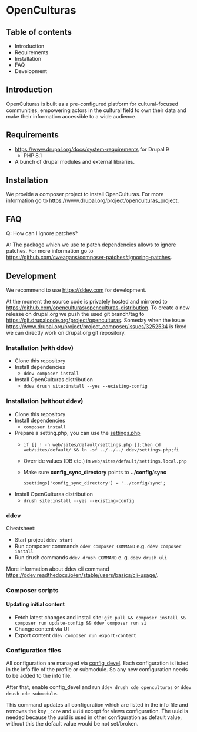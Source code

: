 # OpenCulturas

## Table of contents

- Introduction
- Requirements
- Installation
- FAQ
- Development

## Introduction

OpenCulturas is built as a pre-configured platform for cultural-focused communities, empowering actors in the cultural field to own their data and make their information accessible to a wide audience.

## Requirements
* https://www.drupal.org/docs/system-requirements for Drupal 9
  * PHP 8.1
* A bunch of drupal modules and external libraries.

## Installation

We provide a composer project to install OpenCulturas. For more information go to https://www.drupal.org/project/openculturas_project.

## FAQ

Q: How can I ignore patches?

A: The package which we use to patch dependencies allows to ignore patches. For more information go to https://github.com/cweagans/composer-patches#ignoring-patches.

## Development

We recommend to use https://ddev.com for development.

At the moment the source code is privately hosted and mirrored to https://github.com/openculturas/openculturas-distribution.
To create a new release on drupal.org we push the used git branch/tag to https://git.drupalcode.org/project/openculturas.
Someday when the issue https://www.drupal.org/project/project_composer/issues/3252534 is fixed we can directly work on drupal.org git repository.

### Installation (with ddev)

* Clone this repository
* Install dependencies
  * `ddev composer install`
* Install OpenCulturas distribution
  * `ddev drush site:install --yes --existing-config`

### Installation (without ddev)

* Clone this repository
* Install dependencies
  * `composer install`
* Prepare a setting.php, you can use the [settings.php](.ddev/settings.php)
  * `if [[ ! -h web/sites/default/settings.php ]];then cd web/sites/default/ && ln -sf ../../../.ddev/settings.php;fi`
  * Override values (DB etc.) in `web/sites/default/settings.local.php`
  * Make sure **config_sync_directory** points to **../config/sync**

    `$settings['config_sync_directory'] = '../config/sync';`
* Install OpenCulturas distribution
  * `drush site:install --yes --existing-config`

### ddev

Cheatsheet:

* Start project `ddev start`
* Run composer commands `ddev composer COMMAND` e.g. `ddev composer install`
* Run drush commands `ddev drush COMMAND` e. g. `ddev drush uli`

More information about ddev cli command https://ddev.readthedocs.io/en/stable/users/basics/cli-usage/.

### Composer scripts

#### Updating initial content
* Fetch latest changes and install site: `git pull && composer install && composer run update-config && ddev composer run si`
* Change content via UI
* Export content `ddev composer run export-content`

### Configuration files

All configuration are managed via [config_devel](https://www.drupal.org/project/config_devel).
Each configuration is listed in the info file of the profile or submodule.
So any new configuration needs to be added to the info file.

After that, enable config_devel and run `ddev drush cde openculturas` or `ddev drush cde submodule`.

This command updates all configuration which are listed in the info file and removes the key `_core` and `uuid` except for
views configuration. The uuid is needed because the uuid is used in other configuration as default value, without this
the default value would be not set/broken.
